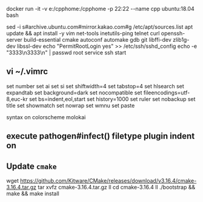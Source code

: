 docker run -it -v e:/cpphome:/cpphome -p 22:22 --name cpp ubuntu:18.04 bash

sed -i s#archive\.ubuntu\.com#mirror.kakao.com#g /etc/apt/sources.list
apt update && apt install -y vim net-tools inetutils-ping telnet curl openssh-server    build-essential cmake autoconf automake gdb git libffi-dev zlib1g-dev libssl-dev
echo "PermitRootLogin yes" >> /etc/ssh/sshd_config
echo -e "3333\n3333\n" | passwd  root
service ssh start


vi ~/.vimrc
---

set number
set ai
set si
set shiftwidth=4
set tabstop=4
set hlsearch
set expandtab
set background=dark
set nocompatible
set fileencodings=utf-8,euc-kr
set bs=indent,eol,start
set history=1000
set ruler
set nobackup
set title
set showmatch
set nowrap
set wmnu
set paste

syntax on
colorscheme molokai

execute pathogen#infect()
filetype plugin indent on
---



## Update `cmake`

 wget https://github.com/Kitware/CMake/releases/download/v3.16.4/cmake-3.16.4.tar.gz
 tar xvfz cmake-3.16.4.tar.gz
 ll
 cd cmake-3.16.4
 ll
 ./bootstrap && make && make install
